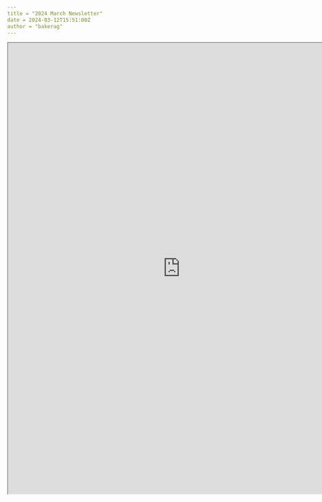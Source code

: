 ```yaml
---
title = "2024 March Newsletter"
date = 2024-03-12T15:51:00Z
author = "bakerag"
---
```


<iframe allow="autoplay"src="https://drive.google.com/file/d/1K9O5ezY6e66a8NAL3uw6mEgQi33BHY-t/preview" width="800" height="1048"></iframe>
